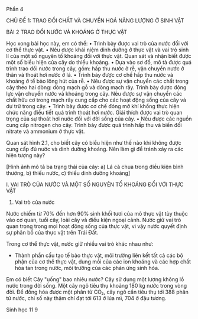 Phần 4

CHỦ ĐỀ 1: TRAO ĐỔI CHẤT VÀ CHUYỂN HOÁ NĂNG LƯỢNG Ở SINH VẬT

BÀI 2 TRAO ĐỔI NƯỚC VÀ KHOÁNG Ở THỰC VẬT

Học xong bài học này, em có thể:
• Trình bày được vai trò của nước đối với cơ thể thực vật.
• Nêu được khái niệm dinh dưỡng ở thực vật và vai trò sinh lí của một số nguyên tố khoáng đối với thực vật. Quan sát và nhận biết được một số biểu hiện của cây do thiếu khoáng.
• Dựa vào sơ đồ, mô tả được quá trình trao đổi nước trong cây, gồm: hấp thu nước ở rễ, vận chuyển nước ở thân và thoát hơi nước ở lá.
• Trình bày được cơ chế hấp thu nước và khoáng ở tế bào lông hút của rễ.
• Nêu được sự vận chuyển các chất trong cây theo hai dòng: dòng mạch gỗ và dòng mạch rây. Trình bày được động lực vận chuyển nước và khoáng trong cây. Nêu được sự vận chuyển các chất hữu cơ trong mạch rây cung cấp cho các hoạt động sống của cây và dự trữ trong cây.
• Trình bày được cơ chế đóng mở khí khổng thực hiện chức năng điều tiết quá trình thoát hơi nước. Giải thích được vai trò quan trọng của sự thoát hơi nước đối với đời sống của cây.
• Nêu được các nguồn cung cấp nitrogen cho cây. Trình bày được quá trình hấp thu và biến đổi nitrate và ammonium ở thực vật.

Quan sát hình 2.1, cho biết cây có biểu hiện như thế nào khi không được cung cấp đủ nước và dinh dưỡng khoáng. Nên làm gì để tránh xảy ra các hiện tượng này?

[Hình ảnh mô tả ba trạng thái của cây: a) Lá cà chua trong điều kiện bình thường, b) thiếu nước, c) thiếu dinh dưỡng khoáng]

I. VAI TRÒ CỦA NƯỚC VÀ MỘT SỐ NGUYÊN TỐ KHOÁNG ĐỐI VỚI THỰC VẬT

1. Vai trò của nước

Nước chiếm từ 70% đến hơn 90% sinh khối tươi của mô thực vật tùy thuộc vào cơ quan, tuổi cây, loài cây và điều kiện ngoại cảnh. Nước giữ vai trò quan trọng trong mọi hoạt động sống của thực vật, vì vậy nước quyết định sự phân bố của thực vật trên Trái Đất.

Trong cơ thể thực vật, nước giữ nhiều vai trò khác nhau như:
- Thành phần cấu tạo tế bào thực vật, môi trường liên kết tất cả các bộ phận của cơ thể thực vật, dung môi của các ion khoáng và các hợp chất hòa tan trong nước, môi trường của các phản ứng sinh hóa.

Em có biết
Cây "uống" bao nhiêu nước?
Cây sử dụng một lượng không lồ nước trong đời sống. Một cây ngô tiêu thụ khoảng 180 kg nước trong vòng đời. Để đồng hóa được một phân tử CO₂, cây ngô cần tiêu thụ tới 388 phân tử nước, chi số này thậm chí đạt tới 613 ở lúa mì, 704 ở đậu tương.

Sinh học 11 9